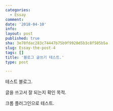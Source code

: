 ```yaml
---
categories:
  - Essay
comment: 
date: '2018-04-10'
info: 
layout: post
published: true
sha: 3e70fdac283c74447b75b9f9920d5b3c8f505b5a
slug: Essay-the-post-4
tags: []
title: '블로그 글쓰기 테스트.'
type: post

---
```


테스트 블로그.

글을 쓰고서 잘 되는지 확인 목적.

크롬 플러그인으로 테스트.